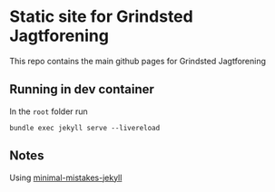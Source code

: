 # Static site for Grindsted Jagtforening

This repo contains the main github pages for Grindsted Jagtforening

## Running in dev container

In the `root` folder run 
```Shell
bundle exec jekyll serve --livereload
```

## Notes

Using [minimal-mistakes-jekyll](https://mmistakes.github.io/minimal-mistakes/docs/configuration/)